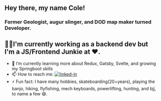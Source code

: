 <!--
**williycole/williycole** is a ✨ _special_ ✨ repository because its `README.md` (this file) appears on your GitHub profile. 
-->
## Hey there, my name Cole!
### Former Geologist, augur slinger, and DOD map maker turned **Developer**. 

## 👷🏻I'm currently working as a backend dev but I'm a JS/Frontend Junkie at ❤️. 

- 🌱 I’m currently learning more about Redux, Gatsby, Svelte, and growing my Springboot skills 
- 📫 How to reach me: [![linked-in](https://img.shields.io/badge/Linked_In-0077B5?style=for-the-badge&logo=LinkedIn&logoColor=white)](https://www.linkedin.com/in/tapajyoti-bose-429a601a0/)
- ⚡ Fun fact: I have many hobbies, skateboarding(20+years), playing the banjo, hiking, flyfishing, mech keyboards, powerlifting, hunting, and bjj, to name a few 😅.
